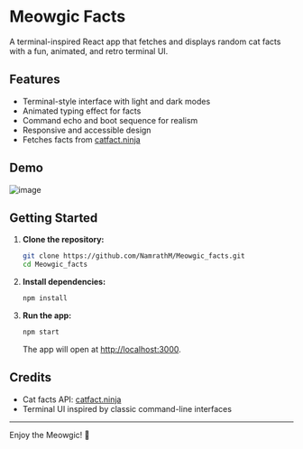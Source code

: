 # Meowgic Facts

A terminal-inspired React app that fetches and displays random cat facts with a fun, animated, and retro terminal UI.

## Features
- Terminal-style interface with light and dark modes
- Animated typing effect for facts
- Command echo and boot sequence for realism
- Responsive and accessible design
- Fetches facts from [catfact.ninja](https://catfact.ninja/fact)

## Demo
![image](https://github.com/user-attachments/assets/53fd4d01-0035-4175-a472-593881c4d855)


## Getting Started

1. **Clone the repository:**
   ```bash
   git clone https://github.com/NamrathM/Meowgic_facts.git
   cd Meowgic_facts
   ```
2. **Install dependencies:**
   ```bash
   npm install
   ```
3. **Run the app:**
   ```bash
   npm start
   ```
   The app will open at [http://localhost:3000](http://localhost:3000).

## Credits
- Cat facts API: [catfact.ninja](https://catfact.ninja/)
- Terminal UI inspired by classic command-line interfaces

---

Enjoy the Meowgic! 🐾


